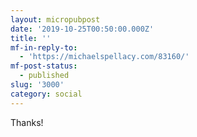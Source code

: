 ```yaml
---
layout: micropubpost
date: '2019-10-25T00:50:00.000Z'
title: ''
mf-in-reply-to:
  - 'https://michaelspellacy.com/83160/'
mf-post-status:
  - published
slug: '3000'
category: social
---
```

Thanks! 
